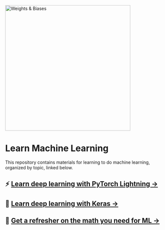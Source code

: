 <img src="https://i.imgur.com/gb6B4ig.png" width="400" alt="Weights & Biases" />

# Learn Machine Learning

This repository contains materials for learning to do machine learning,
organized by topic, linked below.

## ⚡ [Learn deep learning with PyTorch Lightning →](https://github.com/wandb/edu/tree/main/lightning)

## 🥕 [Learn deep learning with Keras →](https://github.com/wandb/edu/tree/main/keras)

## 🧮 [Get a refresher on the math you need for ML →](https://github.com/wandb/edu/tree/main/math-for-ml)
